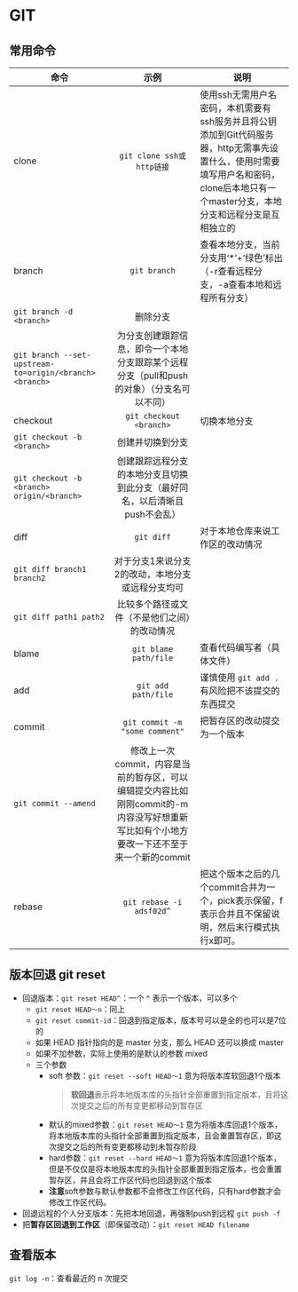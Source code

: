 # GIT

## 常用命令

命令 | 示例 | 说明
-|:-:|-
clone | `git clone ssh或http链接` | 使用ssh无需用户名密码，本机需要有ssh服务并且将公钥添加到Git代码服务器，http无需事先设置什么，使用时需要填写用户名和密码，clone后本地只有一个master分支，本地分支和远程分支是互相独立的
branch | `git branch` | 查看本地分支，当前分支用‘*’+‘绿色’标出（-r查看远程分支，-a查看本地和远程所有分支）
 | `git branch -d <branch>` | 删除分支
 | `git branch --set-upstream-to=origin/<branch> <branch>` | 为分支创建跟踪信息，即令一个本地分支跟踪某个远程分支（pull和push的对象）（分支名可以不同）
checkout | `git checkout <branch>` | 切换本地分支
 | `git checkout -b <branch>` | 创建并切换到分支
 | `git checkout -b <branch> origin/<branch>` | 创建跟踪远程分支的本地分支且切换到此分支（最好同名，以后清晰且push不会乱）
diff | `git diff` | 对于本地仓库来说工作区的改动情况
 | `git diff branch1 branch2` | 对于分支1来说分支2的改动，本地分支或远程分支均可
 | `git diff path1 path2` | 比较多个路径或文件（不是他们之间）的改动情况
blame | `git blame path/file` | 查看代码编写者（具体文件）
add | `git add path/file` | 谨慎使用 `git add .` 有风险把不该提交的东西提交
commit | `git commit -m "some comment"` | 把暂存区的改动提交为一个版本
| `git commit --amend` | 修改上一次commit，内容是当前的暂存区，可以编辑提交内容比如刚刚commit的-m内容没写好想重新写比如有个小地方要改一下还不至于来一个新的commit
rebase | `git rebase -i adsf02d^` | 把这个版本之后的几个commit合并为一个，pick表示保留，f表示合并且不保留说明，然后末行模式执行x即可。

## 版本回退 git reset

- 回退版本：`git reset HEAD^`：一个 ^ 表示一个版本，可以多个
  - `git reset HEAD～n`：同上
  - `git reset commit-id`：回退到指定版本，版本号可以是全的也可以是7位的
  - 如果 HEAD 指针指向的是 master 分支，那么 HEAD 还可以换成 master
  - 如果不加参数，实际上使用的是默认的参数 mixed
  - 三个参数
    - soft 参数：`git reset --soft HEAD～1` 意为将版本库软回退1个版本
      > **软回退**表示将本地版本库的头指针全部重置到指定版本，且将这次提交之后的所有变更都移动到暂存区
    - 默认的mixed参数：`git reset HEAD～1` 意为将版本库回退1个版本，将本地版本库的头指针全部重置到指定版本，且会重置暂存区，即这次提交之后的所有变更都移动到未暂存阶段
    - hard参数：`git reset --hard HEAD～1` 意为将版本库回退1个版本，但是不仅仅是将本地版本库的头指针全部重置到指定版本，也会重置暂存区，并且会将工作区代码也回退到这个版本
    - **注意**soft参数与默认参数都不会修改工作区代码，只有hard参数才会修改工作区代码。
- 回退远程的个人分支版本：先把本地回退，再强制push到远程 `git push -f`
- 把**暂存区回退到工作区**（即保留改动）：`git reset HEAD filename`

## 查看版本

`git log -n`：查看最近的 n 次提交